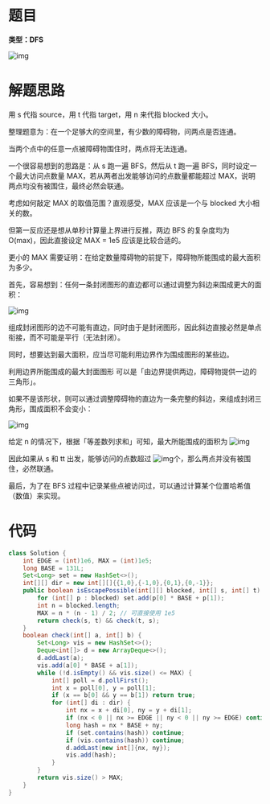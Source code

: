 # 题目

**类型：DFS**



![img](https://cdn.nlark.com/yuque/0/2022/png/2941598/1642258090350-6cd95b04-6bcd-4fb6-b695-97f0f2ce4d75.png)

# 解题思路

用 s 代指 source，用 t 代指 target，用 n 来代指 blocked 大小。



整理题意为：在一个足够大的空间里，有少数的障碍物，问两点是否连通。

当两个点中的任意一点被障碍物围住时，两点将无法连通。

一个很容易想到的思路是：从 s 跑一遍 BFS，然后从 t 跑一遍 BFS，同时设定一个最大访问点数量 MAX，若从两者出发能够访问的点数量都能超过 MAX，说明两点均没有被围住，最终必然会联通。



考虑如何敲定 MAX 的取值范围？直观感受，MAX 应该是一个与 blocked  大小相关的数。

但第一反应还是想从单秒计算量上界进行反推，两边 BFS 的复杂度均为  O(max)，因此直接设定 MAX = 1e5 应该是比较合适的。

更小的 MAX 需要证明：在给定数量障碍物的前提下，障碍物所能围成的最大面积为多少。

首先，容易想到：任何一条封闭图形的直边都可以通过调整为斜边来围成更大的面积：

 ![img](https://cdn.nlark.com/yuque/0/2022/png/2941598/1642257931640-8b5305f1-6804-41ca-b7f9-34a38e16767b.png)

组成封闭图形的边不可能有直边，同时由于是封闭图形，因此斜边直接必然是单点衔接，而不可能是平行（无法封闭）。

同时，想要达到最大面积，应当尽可能利用边界作为围成图形的某些边。

利用边界所能围成的最大封面图形 可以是「由边界提供两边，障碍物提供一边的三角形」。

如果不是该形状，则可以通过调整障碍物的直边为一条完整的斜边，来组成封闭三角形，围成面积不会变小：

![img](https://cdn.nlark.com/yuque/0/2022/png/2941598/1642257966228-d5e5f626-6fe2-494e-9ca4-b9fdca09cbb1.png)



给定 n 的情况下，根据「等差数列求和」可知，最大所能围成的面积为 ![img](https://cdn.nlark.com/yuque/__latex/d5c413ecb26f3496ae4f00c6c97d1f85.svg)

因此如果从 s 和 tt 出发，能够访问的点数超过 ![img](https://cdn.nlark.com/yuque/__latex/fe36b3a6ba508dca36f22d593cbbf634.svg)个，那么两点并没有被围住，必然联通。

最后，为了在 BFS 过程中记录某些点被访问过，可以通过计算某个位置哈希值（数值）来实现。











# 代码

```java
class Solution {
    int EDGE = (int)1e6, MAX = (int)1e5;
    long BASE = 131L;
    Set<Long> set = new HashSet<>();
    int[][] dir = new int[][]{{1,0},{-1,0},{0,1},{0,-1}};
    public boolean isEscapePossible(int[][] blocked, int[] s, int[] t) {
        for (int[] p : blocked) set.add(p[0] * BASE + p[1]);
        int n = blocked.length;
        MAX = n * (n - 1) / 2; // 可直接使用 1e5
        return check(s, t) && check(t, s);
    }
    boolean check(int[] a, int[] b) {
        Set<Long> vis = new HashSet<>();
        Deque<int[]> d = new ArrayDeque<>();
        d.addLast(a);
        vis.add(a[0] * BASE + a[1]);
        while (!d.isEmpty() && vis.size() <= MAX) {
            int[] poll = d.pollFirst();
            int x = poll[0], y = poll[1];
            if (x == b[0] && y == b[1]) return true;
            for (int[] di : dir) {
                int nx = x + di[0], ny = y + di[1];
                if (nx < 0 || nx >= EDGE || ny < 0 || ny >= EDGE) continue;
                long hash = nx * BASE + ny;
                if (set.contains(hash)) continue;
                if (vis.contains(hash)) continue;
                d.addLast(new int[]{nx, ny});
                vis.add(hash);
            }
        }
        return vis.size() > MAX;
    }
}
```
